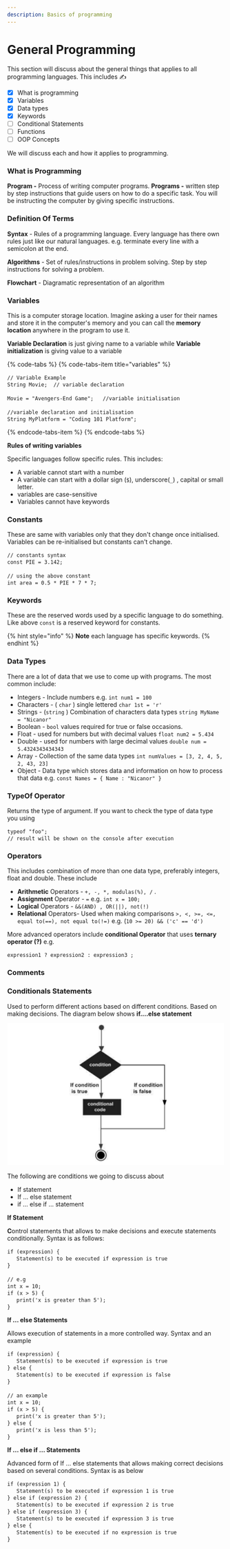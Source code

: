 ```yaml
---
description: Basics of programming
---
```


# General Programming

This section will discuss about the general things that applies to all programming languages. This includes ✍ 

* [x] What is programming
* [x] Variables
* [x] Data types
* [x] Keywords
* [ ] Conditional Statements
* [ ] Functions
* [ ] OOP Concepts

We will discuss each and how it applies to programming.

### What is Programming

**Program -** Process of writing computer programs. **Programs -** written step by step instructions that guide users on how to do a specific task. You will be instructing the computer by giving specific instructions.

### Definition Of Terms

**Syntax** - Rules of a programming language. Every language has there own rules just like our natural languages. e.g. terminate every line with a semicolon at the end.

**Algorithms** - Set of rules/instructions in problem solving. Step by step instructions for solving a problem.

**Flowchart** - Diagramatic representation of an algorithm

### Variables

This is a computer storage location. Imagine asking a user for their names and store it in the computer's memory and you can call the **memory location**  anywhere in the program to use it.

**Variable Declaration** is just giving name to a variable while **Variable initialization** is giving value to a variable

{% code-tabs %}
{% code-tabs-item title="variables" %}
```text
// Variable Example
String Movie;  // variable declaration

Movie = "Avengers-End Game";   //variable initialisation

//variable declaration and initialisation
String MyPlatform = "Coding 101 Platform";
```
{% endcode-tabs-item %}
{% endcode-tabs %}

**Rules of writing variables**

Specific languages follow specific rules. This includes:

* A variable cannot start with a number
* A variable can start with a dollar sign \(`$`\), underscore\(`_`\) , capital or small letter.
* variables are case-sensitive
* Variables cannot have keywords

### Constants

These are same with variables only that they don't change once initialised.  Variables can be re-initialised but constants can't change.

```text
// constants syntax
const PIE = 3.142;

// using the above constant
int area = 0.5 * PIE * 7 * 7;
```

### Keywords

These are the reserved words used by a specific language to do something. Like above `const` is a reserved keyword for constants.

{% hint style="info" %}
 **Note** each language has specific keywords.
{% endhint %}

### Data Types

There are a lot of data that we use to come up with programs. The most common include:

* Integers - Include numbers e.g. `int num1 = 100` 
* Characters - \( `char` \) single lettered  `char 1st = 'r'`  
* Strings - \(`string` \) Combination of characters data types `string MyName = "Nicanor"` 
* Boolean - `bool` values required for true or false occasions.
* Float - used for numbers but with decimal values `float num2 = 5.434` 
* Double - used for numbers with large decimal values `double num = 5.4324343434343` 
* Array - Collection of the same data types `int numValues = [3, 2, 4, 5, 2, 43, 23]` 
* Object - Data type which stores data and information on how to process that data e.g. `const Names = { Name : "Nicanor" }`   

### TypeOf Operator

Returns the type of argument. If you want to check the type of data type you using 

```text
typeof "foo";
// result will be shown on the console after execution
```

### Operators

This includes combination of more than one data type, preferably integers, float and double. These include 

* **Arithmetic** Operators - `+, -, *, modulas(%), /` . 
* **Assignment** Operator - `=`  e.g.  `int x = 100;`  
* **Logical** Operators - `&&(AND) , OR(||), not(!)` 
* **Relational** Operators- Used when making comparisons `>, <, >=, <=, equal to(==), not equal to(!=)` e.g. \(`10 >= 20) && ('c' == 'd')` 

More advanced operators include **conditional Operator** that uses **ternary operator \(?\)** e.g.

```text
expression1 ? expression2 : expression3 ;
```

### Comments

### Conditionals Statements

Used to perform different actions based on different conditions. Based on making decisions. The diagram below shows **if....else statement**

![](.gitbook/assets/screenshot-2019-04-22-at-11.24.32.png)

The following are conditions we going to discuss about 

* If statement
* If ... else statement
* if ... else if ... statement

**If Statement**

**C**ontrol statements that allows to make decisions and execute statements conditionally. Syntax is as follows:

```text
if (expression) {
   Statement(s) to be executed if expression is true
}

// e.g
int x = 10;
if (x > 5) {
   print('x is greater than 5');
}
```

**If ... else Statements**

Allows execution of statements in a more controlled way. Syntax and an example

```text
if (expression) {
   Statement(s) to be executed if expression is true
} else {
   Statement(s) to be executed if expression is false
}

// an example
int x = 10;
if (x > 5) {
   print('x is greater than 5');
} else {
   print('x is less than 5');
}
```

**If ... else if ... Statements**

Advanced form of If ... else statements that allows making correct decisions based on several conditions. Syntax is as below

```text
if (expression 1) {
   Statement(s) to be executed if expression 1 is true
} else if (expression 2) {
   Statement(s) to be executed if expression 2 is true
} else if (expression 3) {
   Statement(s) to be executed if expression 3 is true
} else {
   Statement(s) to be executed if no expression is true
}
```




